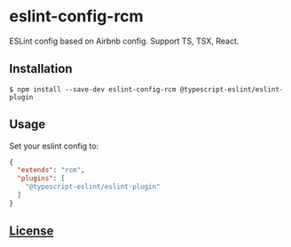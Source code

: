 # eslint-config-rcm
ESLint config based on Airbnb config. Support TS, TSX, React.

## Installation

```console
$ npm install --save-dev eslint-config-rcm @typescript-eslint/eslint-plugin
```

## Usage

Set your eslint config to:

```json
{
  "extends": "rcm",
  "plugins": [
    "@typescript-eslint/eslint-plugin"
  ]
}
```

## [License](LICENSE)
